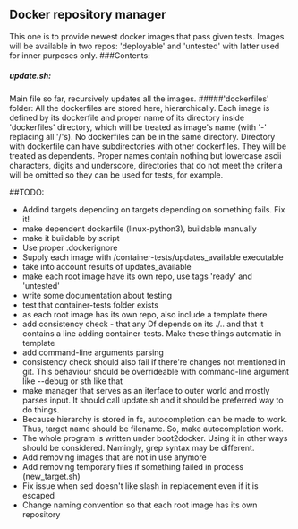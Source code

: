 ## Docker repository manager
This one is to provide newest docker images that pass given tests.
Images will be available in two repos: 'deployable' and 'untested' with 
latter used for inner purposes only.
###Contents:
##### update.sh:
Main file so far, recursively updates all the images.
#####'dockerfiles' folder:
All the dockerfiles are stored here, hierarchically. Each image is 
defined by its dockerfile and proper name of its directory inside 
'dockerfiles' directory, which will be treated as image's name (with '-' 
replacing all '/'s). No dockerfiles can be in the same directory. 
Directory with dockerfile can have subdirectories with other dockerfiles. 
They will be treated as dependents.
Proper names contain nothing but lowercase ascii characters, digits and 
underscore, directories that do not meet the criteria will be omitted so 
they can be used for tests, for example.

##TODO:
 * Addind targets depending on targets depending on something fails.
 Fix it!
 * make dependent dockerfile (linux-python3), buildable manually
 * make it buildable by script
 * Use proper .dockerignore
 * Supply each image with /container-tests/updates_available executable
 * take into account results of updates_available
 * make each root image have its own repo, use tags 'ready' and 
 'untested' 
 * write some documentation about testing
 * test that container-tests folder exists    
 * as each root image has its own repo, also include a template there
 * add consistency check - that any Df depends on its ./.. and that it 
 contains a line adding container-tests. Make these things automatic in 
 template
 * add command-line arguments parsing
 * consistency check should also fail if there're changes not mentioned 
 in git. This behaviour should be overrideable with command-line argument 
 like --debug or sth like that
 * make manager that serves as an iterface to outer world and mostly 
 parses input. It should call update.sh and it should be preferred way to 
 do things.
 * Because hierarchy is stored in fs, autocompletion can be made to work.
 Thus, target name should be filename. So, make autocompletion work.
 * The whole program is written under boot2docker. Using it in other ways
 should be considered. Namingly, grep syntax may be different.
 * Add removing images that are not in use anymore
 * Add removing temporary files if something failed in process (new_target.sh)
 * Fix issue when sed doesn't like slash in replacement even if it is escaped
 * Change naming convention so that each root image has its own repository
